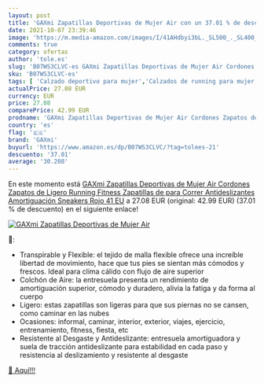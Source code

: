 ```yaml
---
layout: post
title: 'GAXmi Zapatillas Deportivas de Mujer Air con un 37.01 % de descuento'
date: 2021-10-07 23:39:46
image: 'https://m.media-amazon.com/images/I/41AHdbyi3bL._SL500_._SL400_.jpg'
comments: true
category: ofertas
author: 'tole.es'
slug: 'B07WS3CLVC-es GAXmi Zapatillas Deportivas de Mujer Air Cordones Zapatos...'
sku: 'B07WS3CLVC-es'
tags: [ 'Calzado deportivo para mujer','Calzados de running para mujer','Calzados para correr en asfalto para mujer','Zapatillas y calzado deportivo para mujer','Zapatos','Zapatos para mujer','Zapatos y complementos','gaxmi','zapatos', ]
actualPrice: 27.08 EUR
currency: EUR
price: 27.08
comparePrice: 42.99 EUR
prodname: 'GAXmi Zapatillas Deportivas de Mujer Air Cordones Zapatos de Ligero Running Fitness Zapatillas de para Correr Antideslizantes Amortiguación Sneakers Rojo 41 EU'
country: 'es'
flag: '🇪🇸'
brand: 'GAXmi'
buyurl: 'https://www.amazon.es/dp/B07WS3CLVC/?tag=tolees-21'
descuento: '37.01'
average: '30.208'
---
```


En este momento está [GAXmi Zapatillas Deportivas de Mujer Air Cordones Zapatos de Ligero Running Fitness Zapatillas de para Correr Antideslizantes Amortiguación Sneakers Rojo 41 EU](https://www.amazon.es/dp/B07WS3CLVC/?tag=tolees-21) a 27.08 EUR (original: 42.99 EUR) (37.01 %  de descuento) en el siguiente enlace!

[![GAXmi Zapatillas Deportivas de Mujer Air](https://m.media-amazon.com/images/I/41AHdbyi3bL._SL500_._SL400_.jpg)](https://www.amazon.es/dp/B07WS3CLVC/?tag=tolees-21)

🔎:

- Transpirable y Flexible: el tejido de malla flexible ofrece una increíble libertad de movimiento, hace que tus pies se sientan más cómodos y frescos. Ideal para clima cálido con flujo de aire superior
- Colchón de Aire: la entresuela presenta un rendimiento de amortiguación superior, cómodo y duradero, alivia la fatiga y da forma al cuerpo
- Ligero: estas zapatillas son ligeras para que sus piernas no se cansen, como caminar en las nubes
- Ocasiones: informal, caminar, interior, exterior, viajes, ejercicio, entrenamiento, fitness, fiesta, etc
- Resistente al Desgaste y Antideslizante: entresuela amortiguadora y suela de tracción antideslizante para estabilidad en cada paso y resistencia al deslizamiento y resistente al desgaste

[🛒 Aquí!!!](https://www.amazon.es/dp/B07WS3CLVC/?tag=tolees-21)

